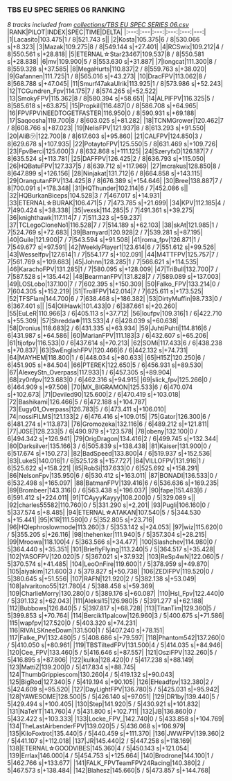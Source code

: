### TBS EU SPEC SERIES 06 RANKING
*8 tracks included from [collections/TBS EU SPEC SERIES 06.csv](/collections/TBS%20EU%20SPEC%20SERIES%2006.csv)*
|RANK|PILOT|INDEX|SPEC|TIME|DELTA|
|:---:|:---|:---:|:---:|:---:|---:|
|1|Lacasito|103.475|1 / 8|521.743 s||
|2|Kosta|105.375|6 / 8|530.066 s|+8.323|
|3|Mazak|109.275|8 / 8|549.144 s|+27.401|
|4|RCSwix|109.212|4 / 8|550.561 s|+28.818|
|5|ETERNAL☆Star23467|109.537|8 / 8|550.581 s|+28.838|
|6|mv|109.900|5 / 8|553.630 s|+31.887|
|7|longcat|111.300|8 / 8|559.328 s|+37.585|
|8|MegaHurts|110.837|2 / 8|559.763 s|+38.020|
|9|Gafannen|111.725|1 / 8|565.016 s|+43.273|
|10|DracFPV|113.062|8 / 8|568.788 s|+47.045|
|11|Smurf47akaUlrik|113.925|1 / 8|573.986 s|+52.243|
|12|TCGundren_Fpv|114.175|7 / 8|574.265 s|+52.522|
|13|SmokyFPV|115.362|8 / 8|580.394 s|+58.651|
|14|ALPIFPV|116.325|5 / 8|585.618 s|+63.875|
|15|Propkill|116.487|0 / 8|586.708 s|+64.965|
|16|FPVFPVINEEDTOGETFASTER|116.950|0 / 8|590.931 s|+69.188|
|17|Saqoosha|119.700|8 / 8|603.025 s|+81.282|
|18|TCNMGrower|120.462|7 / 8|608.766 s|+87.023|
|19|NelisFPV|121.937|8 / 8|613.293 s|+91.550|
|20|AliB㋡|122.700|8 / 8|617.603 s|+95.860|
|21|CALFPV|124.850|3 / 8|629.678 s|+107.935|
|22|PotaytoFPV|125.550|5 / 8|631.469 s|+109.726|
|23|FpvBerci|125.600|3 / 8|632.868 s|+111.125|
|24|SzeryfxD|126.187|7 / 8|635.524 s|+113.781|
|25|DAFFPV|126.425|2 / 8|636.793 s|+115.050|
|26|HQBatuFPV|127.337|5 / 8|639.712 s|+117.969|
|27|mcrakus|128.850|8 / 8|647.899 s|+126.156|
|28|Ninjakat|131.712|6 / 8|664.858 s|+143.115|
|29|OrangutanFPV|134.425|8 / 8|676.389 s|+154.646|
|30|Bree|138.887|7 / 8|700.091 s|+178.348|
|31|HQThunder|102.114|6 / 7|452.086 s||
|32|HQBurkanBiceps|104.528|3 / 7|467.017 s|+14.931|
|33|ETERNAL☆BURAK|106.471|5 / 7|473.785 s|+21.699|
|34|KPV|112.185|4 / 7|490.424 s|+38.338|
|35|vexsk|114.285|5 / 7|491.361 s|+39.275|
|36|knighthawk|117.114|7 / 7|511.323 s|+59.237|
|37|TCLegoCloneNo1|116.528|7 / 7|514.189 s|+62.103|
|38|skAt|121.985|1 / 7|524.769 s|+72.683|
|39|Barnyard|120.928|2 / 7|539.281 s|+87.195|
|40|Guile|121.900|7 / 7|543.594 s|+91.508|
|41|roma_fpv|126.871|1 / 7|549.677 s|+97.591|
|42|WeeklyPlayer1|123.614|6 / 7|551.612 s|+99.526|
|43|Wesselfpv|127.614|1 / 7|554.177 s|+102.091|
|44|M4TTFPV|125.757|7 / 7|561.769 s|+109.683|
|45|Johnn|128.285|1 / 7|566.621 s|+114.535|
|46|KarachoFPV|131.285|1 / 7|580.095 s|+128.009|
|47|TriBull|132.700|7 / 7|587.528 s|+135.442|
|48|BearmanFPV|131.828|7 / 7|589.089 s|+137.003|
|49|LOSLobo|137.100|7 / 7|602.395 s|+150.309|
|50|Falko_FPV|133.214|0 / 7|604.305 s|+152.219|
|51|TrollFPV|142.014|7 / 7|625.611 s|+173.525|
|52|TFSFlam|144.700|6 / 7|638.468 s|+186.382|
|53|DirtyMuffin|98.733|0 / 6|367.401 s||
|54|OliHawk|101.433|0 / 6|387.661 s|+20.260|
|55|EuLeR|110.966|3 / 6|405.113 s|+37.712|
|56|loufpv|109.316|1 / 6|422.710 s|+55.309|
|57|Shredda❅|113.533|4 / 6|428.039 s|+60.638|
|58|Dronius|118.683|2 / 6|431.335 s|+63.934|
|59|JuhtiPuhti|114.816|6 / 6|431.987 s|+64.586|
|60|MarianFPV|111.183|3 / 6|432.607 s|+65.206|
|61|tijofpv|116.533|0 / 6|437.614 s|+70.213|
|62|SOMi|117.433|6 / 6|438.238 s|+70.837|
|63|SwEnglishFPV|120.466|6 / 6|442.132 s|+74.731|
|64|MAYHEM|118.800|1 / 6|448.034 s|+80.633|
|65|H15Z|120.250|6 / 6|451.905 s|+84.504|
|66|PTEREK|122.650|5 / 6|456.931 s|+89.530|
|67|AlexeyStn_Overpass|117.933|1 / 6|457.305 s|+89.904|
|68|zy0nfpv|123.683|0 / 6|462.316 s|+94.915|
|69|slick_fpv|125.266|0 / 6|464.909 s|+97.508|
|70|MX_BIGRAMON|125.533|6 / 6|470.074 s|+102.673|
|71|Deviled90|125.600|2 / 6|470.419 s|+103.018|
|72|Bashikami|126.466|5 / 6|472.188 s|+104.787|
|73|Eugy01_Overpass|126.783|5 / 6|473.411 s|+106.010|
|74|nossiFILMS|121.133|2 / 6|476.416 s|+109.015|
|75|Gator|126.300|6 / 6|481.274 s|+113.873|
|76|Gromozeka|132.116|6 / 6|489.212 s|+121.811|
|77|J0SE|128.233|5 / 6|490.979 s|+123.578|
|78|obeny|132.100|0 / 6|494.342 s|+126.941|
|79|OrigDragon|134.416|2 / 6|499.745 s|+132.344|
|80|Darksilver|135.166|3 / 6|505.839 s|+138.438|
|81|Kaiser|131.900|0 / 6|517.674 s|+150.273|
|82|BadSpeed|133.800|4 / 6|519.937 s|+152.536|
|83|LukeS|140.016|1 / 6|525.128 s|+157.727|
|84|VILLOFPV|131.916|1 / 6|525.622 s|+158.221|
|85|RobSi|137.633|0 / 6|525.692 s|+158.291|
|86|NelsonFpv|135.950|6 / 6|530.412 s|+163.011|
|87|BONADI|136.533|0 / 6|532.498 s|+165.097|
|88|BatmanFPV|139.416|6 / 6|536.636 s|+169.235|
|89|Brombeer|143.316|0 / 6|563.438 s|+196.037|
|90|fape|151.483|6 / 6|591.412 s|+224.011|
|91|TCAyyyKayyy|108.200|0 / 5|329.089 s||
|92|charles55582|110.760|0 / 5|331.290 s|+2.201|
|93|Pugli|106.160|0 / 5|337.574 s|+8.485|
|94|ETERNAL☆ATAKAN|107.540|5 / 5|344.530 s|+15.441|
|95|K1R|111.580|0 / 5|352.805 s|+23.716|
|96|HQlephroslowmode|113.260|3 / 5|353.142 s|+24.053|
|97|wiz|115.620|0 / 5|355.205 s|+26.116|
|98|thehenker|111.940|5 / 5|357.304 s|+28.215|
|99|Mroowa|118.100|4 / 5|363.566 s|+34.477|
|100|Slashchev|114.980|0 / 5|364.440 s|+35.351|
|101|BrieflyFlying|113.240|5 / 5|364.517 s|+35.428|
|102|YASOFPV|120.020|5 / 5|367.021 s|+37.932|
|103|ReSp4wN|122.060|5 / 5|370.574 s|+41.485|
|104|LeoOnFire|119.600|1 / 5|378.959 s|+49.870|
|105|aiyakim|121.600|3 / 5|379.827 s|+50.738|
|106|ZEDIFPV|119.520|0 / 5|380.645 s|+51.556|
|107|RAFN|121.920|2 / 5|382.138 s|+53.049|
|108|alvaritono55|121.780|4 / 5|388.458 s|+59.369|
|109|CharlieMorry|130.280|0 / 5|389.176 s|+60.087|
|110|Hsl_Fpv|122.440|0 / 5|391.132 s|+62.043|
|111|Aleksi15|126.980|5 / 5|391.277 s|+62.188|
|112|Bubbows|126.840|5 / 5|397.817 s|+68.728|
|113|TitanTim|129.360|5 / 5|399.853 s|+70.764|
|114|Bercik11palcow|126.960|3 / 5|400.675 s|+71.586|
|115|wapfpv|127.520|0 / 5|403.320 s|+74.231|
|116|RIVALSKneeDown|131.500|1 / 5|407.240 s|+78.151|
|117|Falke_PV|132.480|5 / 5|408.686 s|+79.597|
|118|Phantom542|137.260|0 / 5|410.050 s|+80.961|
|119|TBSTiltedFPV|131.500|4 / 5|414.035 s|+84.946|
|120|Cee_FPV|133.460|5 / 5|416.646 s|+87.557|
|121|OsziFPV|132.260|5 / 5|416.895 s|+87.806|
|122|kulka|128.420|0 / 5|417.238 s|+88.149|
|123|MattiZ|139.200|0 / 5|417.834 s|+88.745|
|124|ThumbGrippiescom|130.260|4 / 5|419.132 s|+90.043|
|125|BigRod|127.340|5 / 5|419.194 s|+90.105|
|126|EHeadfpv|132.380|2 / 5|424.609 s|+95.520|
|127|DayLightFPV|136.780|5 / 5|425.031 s|+95.942|
|128|YAWESOME|128.500|5 / 5|426.140 s|+97.051|
|129|DR1by|139.440|5 / 5|429.494 s|+100.405|
|130|Step|141.920|5 / 5|430.921 s|+101.832|
|131|NaTeYT|141.760|4 / 5|431.800 s|+102.711|
|132|JB|136.860|0 / 5|432.422 s|+103.333|
|133|Locke_FPV_|142.740|0 / 5|433.858 s|+104.769|
|134|TheLastAirbenderFPV|139.020|5 / 5|436.068 s|+106.979|
|135|KiloFoxtrot|135.440|5 / 5|440.459 s|+111.370|
|136|JWWFPV|139.360|2 / 5|441.107 s|+112.018|
|137|JR|145.440|2 / 5|447.258 s|+118.169|
|138|ETERNAL☆GOODVIBES|145.360|4 / 5|450.143 s|+121.054|
|139|Errlax|146.000|4 / 5|454.753 s|+125.664|
|140|Brodrone|144.100|1 / 5|462.766 s|+133.677|
|141|FALK_FPVTeamFPV24Racing|140.380|2 / 5|467.573 s|+138.484|
|142|Blahesz|145.660|5 / 5|473.857 s|+144.768|
